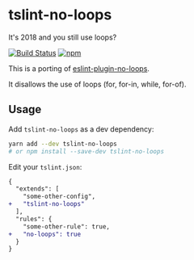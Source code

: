 # tslint-no-loops
It's 2018 and you still use loops?

[![Build Status](https://travis-ci.org/buildo/tslint-no-loops.svg?branch=master)](https://travis-ci.org/buildo/tslint-no-loops)
[![npm](https://img.shields.io/npm/v/eslint-plugin-no-loops.svg)](https://www.npmjs.com/package/eslint-plugin-no-loops)

This is a porting of [eslint-plugin-no-loops](https://github.com/buildo/eslint-plugin-no-loops).

It disallows the use of loops (for, for-in, while, for-of).

## Usage

Add `tslint-no-loops` as a dev dependency:

```sh
yarn add --dev tslint-no-loops
# or npm install --save-dev tslint-no-loops
```

Edit your `tslint.json`:

```diff
{
  "extends": [
    "some-other-config",
+   "tslint-no-loops"
  ],
  "rules": {
    "some-other-rule": true,
+   "no-loops": true 
  }
}
```
